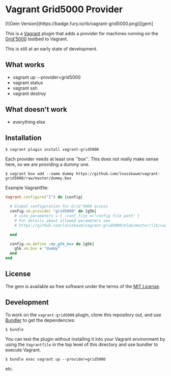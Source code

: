 # Vagrant Grid5000 Provider

<span class="badges">
[![Gem Version](https://badge.fury.io/rb/vagrant-grid5000.png)][gem]
</span>

[gem]: https://rubygems.org/gems/vagrant-grid5000

This is a [Vagrant](http://www.vagrantup.com) plugin that adds a provider for
machines running on the [Grid'5000](https://www.grid5000.fr) testbed to
Vagrant.

This is still at an early state of development.

## What works
* vagrant up --provider=grid5000
* vagrant status
* vagrant ssh
* vagrant destroy

## What doesn't work

* everything else

## Installation

```
$ vagrant plugin install vagrant-grid5000
```

Each provider needs at least one ''box''. This does not really make sense here, so we are providing a dummy one.
```
$ vagrant box add --name dummy https://github.com/lnussbaum/vagrant-grid5000/raw/master/dummy.box
```

Example Vagrantfile:
```ruby
Vagrant.configure("2") do |config|

  # Global configuration for Grid'5000 access
  config.vm.provider "grid5000" do |g5k|
    # cute_parameters = { :conf_file =>"config file path" }
    # For details about allowed parameters see
    # https://github.com/lnussbaum/vagrant-grid5000/blob/master/lib/vagrant-grid5000/config.rb

  end

  config.vm.define :my_g5k_box do |g5k|
    g5k.vm.box = "dummy"
  end
end
```

## License

The gem is available as free software under the terms of the [MIT License](http://opensource.org/licenses/MIT).

## Development

To work on the `vagrant-grid5000` plugin, clone this repository out, and use
[Bundler](http://gembundler.com) to get the dependencies:

```
$ bundle
```

You can test the plugin without installing it into your Vagrant environment by
using the `Vagrantfile` in the top level of this directory and use bundler to
execute Vagrant.
```
$ bundle exec vagrant up --provider=grid5000
```
etc.
